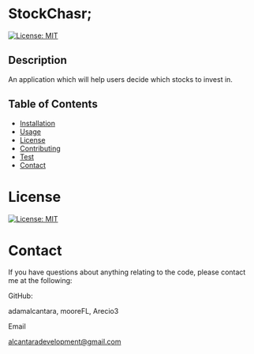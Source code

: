 # StockChasr;
  [![License: MIT](https://img.shields.io/badge/License-MIT-yellow.svg)](https://opensource.org/licenses/MIT)

  ## Description 
An application which will help users decide which stocks to invest in.
  ## Table of Contents 

  * [Installation](#installation)
  * [Usage](#usage)
  * [License](#license)
  * [Contributing](#contributing)
  * [Test](#test)
  * [Contact](#contact)
  


  # License
  [![License: MIT](https://img.shields.io/badge/License-MIT-yellow.svg)](https://opensource.org/licenses/MIT)
  

  # Contact
  If you have questions about anything relating to the code, please contact me at the following: 

  
  GitHub: 

  adamalcantara, mooreFL, Arecio3 

  Email 

  alcantaradevelopment@gmail.com 

  
